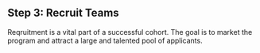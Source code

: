 ## Step 3: Recruit Teams
Reqruitment is a vital part of a successful cohort. The goal is to market the program and attract a large and talented pool of applicants.
